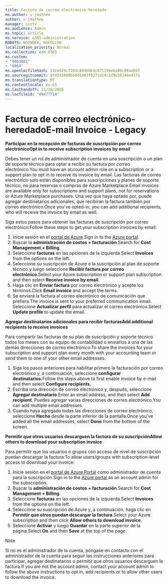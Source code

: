```yaml
---
title: Factura de correo electrónico-heredado
ms.author: v-jmathew
author: v-jmathew
manager: scotv
ms.audience: Admin
ms.topic: article
ms.service: o365-administration
ROBOTS: NOINDEX, NOFOLLOW
localization_priority: Normal
ms.collection: Adm_O365
ms.custom:
- "9003801"
- "6864"
ms.openlocfilehash: 13ce920c7203c89d6bb4c671198eba89c98aeb0f
ms.sourcegitcommit: 0f42d1600b6845083f0273d14c1d9e59344e4371
ms.translationtype: MT
ms.contentlocale: es-ES
ms.lasthandoff: 11/30/2020
ms.locfileid: "49477714"
---
```

# <a name="e-mail-invoice---legacy"></a><span data-ttu-id="8bb6e-102">Factura de correo electrónico-heredado</span><span class="sxs-lookup"><span data-stu-id="8bb6e-102">E-mail Invoice - Legacy</span></span>

<span data-ttu-id="8bb6e-103">**Participar en la recepción de facturas de suscripción por correo electrónico**</span><span class="sxs-lookup"><span data-stu-id="8bb6e-103">**Opt in to receive subscription invoices by email**</span></span>

<span data-ttu-id="8bb6e-104">Debes tener un rol de administrador de cuenta en una suscripción o un plan de soporte técnico para optar a recibir su factura por correo electrónico.</span><span class="sxs-lookup"><span data-stu-id="8bb6e-104">You must have an account admin role on a subscription or a support plan to opt in to receive its invoice by email.</span></span> <span data-ttu-id="8bb6e-105">Las facturas de correo electrónico solo están disponibles para suscripciones y planes de soporte técnico, no para reservas o compras de Azure Marketplace.</span><span class="sxs-lookup"><span data-stu-id="8bb6e-105">Email invoices are available only for subscriptions and support plans, not for reservations or Azure Marketplace purchases.</span></span> <span data-ttu-id="8bb6e-106">Una vez que haya optado por, puede agregar destinatarios adicionales, que recibirán la factura también por correo electrónico.</span><span class="sxs-lookup"><span data-stu-id="8bb6e-106">Once you've opted-in, you can add additional recipients, who will receive the invoice by email as well.</span></span>

<span data-ttu-id="8bb6e-107">Siga estos pasos para obtener las facturas de suscripción por correo electrónico:</span><span class="sxs-lookup"><span data-stu-id="8bb6e-107">Follow these steps to get your subscription invoices by email:</span></span>

1. <span data-ttu-id="8bb6e-108">Inicie sesión en el [portal de Azure](https://portal.azure.com/).</span><span class="sxs-lookup"><span data-stu-id="8bb6e-108">Sign in to the [Azure portal](https://portal.azure.com/).</span></span>
2. <span data-ttu-id="8bb6e-109">Buscar la **administración de costos + facturación**.</span><span class="sxs-lookup"><span data-stu-id="8bb6e-109">Search for **Cost Management + Billing**.</span></span>
3. <span data-ttu-id="8bb6e-110">Seleccione **facturas** en las opciones de la izquierda.</span><span class="sxs-lookup"><span data-stu-id="8bb6e-110">Select **Invoices** from the options on the left.</span></span>
4. <span data-ttu-id="8bb6e-111">Seleccione su suscripción de Azure o la suscripción al plan de soporte técnico y luego seleccione **Recibir factura por correo electrónico**.</span><span class="sxs-lookup"><span data-stu-id="8bb6e-111">Select your Azure subscription or support plan subscription and then select **Receive invoice by email**.</span></span>
5. <span data-ttu-id="8bb6e-112">Haga clic en **Enviar factura** por correo electrónico y acepte los términos.</span><span class="sxs-lookup"><span data-stu-id="8bb6e-112">Click **Email invoice** and accept the terms.</span></span>
6. <span data-ttu-id="8bb6e-113">Se enviará la factura al correo electrónico de comunicación que prefiera.</span><span class="sxs-lookup"><span data-stu-id="8bb6e-113">The invoice is sent to your preferred communication email.</span></span> <span data-ttu-id="8bb6e-114">Seleccione **Actualizar perfil** para actualizar el correo electrónico.</span><span class="sxs-lookup"><span data-stu-id="8bb6e-114">Select **Update profile** to update the email.</span></span>

<span data-ttu-id="8bb6e-115">**Agregar destinatarios adicionales para recibir facturas**</span><span class="sxs-lookup"><span data-stu-id="8bb6e-115">**Add additional recipients to receive invoices**</span></span>

<span data-ttu-id="8bb6e-116">Para compartir las facturas de su plan de suscripción y soporte técnico todos los meses con su equipo de contabilidad o enviarlos a una de las demás direcciones de correo electrónico:</span><span class="sxs-lookup"><span data-stu-id="8bb6e-116">To share the invoices for your subscription and support plan every month with your accounting team or send them to one of your other email addresses:</span></span>

1. <span data-ttu-id="8bb6e-117">Siga los pasos anteriores para habilitar primero la facturación por correo electrónico y, a continuación, seleccione **configurar destinatarios.**</span><span class="sxs-lookup"><span data-stu-id="8bb6e-117">Follow the steps above to first enable invoice by e-mail and then select **Configure recipients.**</span></span>
2. <span data-ttu-id="8bb6e-118">Escriba una dirección de correo electrónico y, después, seleccione **Agregar destinatario**.</span><span class="sxs-lookup"><span data-stu-id="8bb6e-118">Enter an email address, and then select **Add recipient**.</span></span> <span data-ttu-id="8bb6e-119">Puedes agregar varias direcciones de correo electrónico.</span><span class="sxs-lookup"><span data-stu-id="8bb6e-119">You can add multiple email addresses.</span></span>
3. <span data-ttu-id="8bb6e-120">Cuando haya agregado todas las direcciones de correo electrónico, seleccione **Hecho** desde la parte inferior de la pantalla.</span><span class="sxs-lookup"><span data-stu-id="8bb6e-120">Once you've added all the email addresses, select **Done** from the bottom of the screen.</span></span>

<span data-ttu-id="8bb6e-121">**Permitir que otros usuarios descarguen la factura de su suscripción**</span><span class="sxs-lookup"><span data-stu-id="8bb6e-121">**Allow others to download your subscription invoice**</span></span>

<span data-ttu-id="8bb6e-122">Para permitir que los usuarios o grupos con acceso de nivel de suscripción puedan descargar la factura:</span><span class="sxs-lookup"><span data-stu-id="8bb6e-122">To allow users/groups with subscription-level access to download your invoice:</span></span>

1. <span data-ttu-id="8bb6e-123">Inicie sesión en el [portal de Azure Portal](https://portal.azure.com/) como administrador de cuenta para la suscripción.</span><span class="sxs-lookup"><span data-stu-id="8bb6e-123">Sign in to the [Azure portal](https://portal.azure.com/) as an account admin for the subscription.</span></span>
2. <span data-ttu-id="8bb6e-124">Buscar la **administración de costos + facturación**.</span><span class="sxs-lookup"><span data-stu-id="8bb6e-124">Search for **Cost Management + Billing**.</span></span>
3. <span data-ttu-id="8bb6e-125">Seleccione **facturas** en las opciones de la izquierda.</span><span class="sxs-lookup"><span data-stu-id="8bb6e-125">Select **Invoices** from the options on the left.</span></span>
4. <span data-ttu-id="8bb6e-126">Seleccione su suscripción de Azure y, a continuación, haga clic en **Permitir que otros puedan descargar la factura**.</span><span class="sxs-lookup"><span data-stu-id="8bb6e-126">Select your Azure subscription and then click **Allow others to download invoice**.</span></span>
5. <span data-ttu-id="8bb6e-127">Seleccione **Activar** y luego **Guardar** en la parte superior de la página.</span><span class="sxs-lookup"><span data-stu-id="8bb6e-127">Select **On** and then **Save** at the top of the page.</span></span>

> [!NOTE]
<span data-ttu-id="8bb6e-128">Si no es el administrador de la cuenta, póngase en contacto con el administrador de la cuenta para seguir las instrucciones anteriores para participar, agregar destinatarios o permitir que otros usuarios descarguen la factura.</span><span class="sxs-lookup"><span data-stu-id="8bb6e-128">If you are not the account admin, contact your account admin to follow the above instructions to opt in, add recipients or to allow other users to download the invoice.</span></span>
